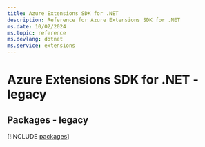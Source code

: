 ```yaml
---
title: Azure Extensions SDK for .NET
description: Reference for Azure Extensions SDK for .NET
ms.date: 10/02/2024
ms.topic: reference
ms.devlang: dotnet
ms.service: extensions
---
```

# Azure Extensions SDK for .NET - legacy
## Packages - legacy
[!INCLUDE [packages](extensions-index.md)]